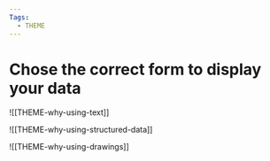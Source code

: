 ```yaml
---
Tags:
  - THEME
---
```


# Chose the correct form to display your data

![[THEME-why-using-text]]

![[THEME-why-using-structured-data]]

![[THEME-why-using-drawings]]



